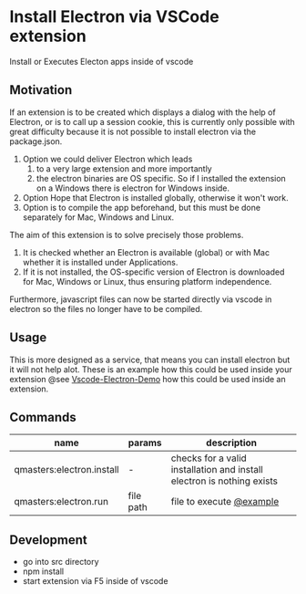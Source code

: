 # Install Electron via VSCode extension

Install or Executes Electon apps inside of vscode

## Motivation

If an extension is to be created which displays a dialog with the help of Electron, or is to call up a session cookie, this is currently only possible with great difficulty because it is not possible to install electron via the package.json.

1. Option we could deliver Electron which leads 
   1. to a very large extension and more importantly
   2. the electron binaries are OS specific. So if I installed the extension on a Windows there is electron for Windows inside.
2. Option Hope that Electron is installed globally, otherwise it won't work.
3. Option is to compile the app beforehand, but this must be done separately for Mac, Windows and Linux.

The aim of this extension is to solve precisely those problems.

1. It is checked whether an Electron is available (global) or with Mac whether it is installed under Applications.
2. If it is not installed, the OS-specific version of Electron is downloaded for Mac, Windows or Linux, thus ensuring platform independence.

Furthermore, javascript files can now be started directly via vscode in electron so the files no longer have to be compiled.

## Usage

This is more designed as a service, that means you can install electron but it will not help alot. These is an example how this could be used inside your extension @see [Vscode-Electron-Demo](https://github.com/q-masters/vscode-electron-demo) how this could be used inside an extension.

## Commands

|name|params|description|
|-|-|-|
|qmasters:electron.install|-|checks for a valid installation and install electron is nothing exists|
|qmasters:electron.run|file path|file to execute [@example](https://github.com/electron/electron-quick-start/blob/master/main.js)|

## Development

- go into src directory
- npm install
- start extension via F5 inside of vscode
